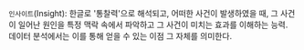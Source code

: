 `인사이트`(Insight): 한글로 '통찰력'으로 해석되고, 어떠한 사건이 발생하였을 때, 그 사건이 일어난 원인을 특정 맥락 속에서 파악하고 그 사건이 미치는 효과를 이해하는 능력. 데이터 분석에서는 이를 통해 얻을 수 있는 이점 그 자체를 의미한다.